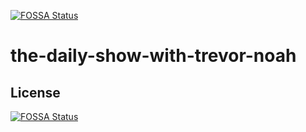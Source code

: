 [![FOSSA Status](https://app.fossa.io/api/projects/git%2Bgithub.com%2Fmirrorhanyu%2Fthe-daily-show-with-trevor-noah.svg?type=shield)](https://app.fossa.io/projects/git%2Bgithub.com%2Fmirrorhanyu%2Fthe-daily-show-with-trevor-noah?ref=badge_shield)

# the-daily-show-with-trevor-noah

## License
[![FOSSA Status](https://app.fossa.io/api/projects/git%2Bgithub.com%2Fmirrorhanyu%2Fthe-daily-show-with-trevor-noah.svg?type=large)](https://app.fossa.io/projects/git%2Bgithub.com%2Fmirrorhanyu%2Fthe-daily-show-with-trevor-noah?ref=badge_large)